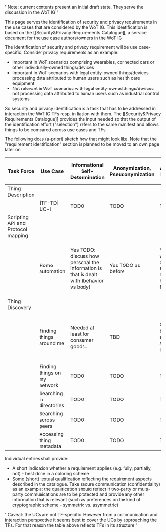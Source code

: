 ''Note: current contents present an initial draft state. They serve the discussion in the WoT IG''

This page serves the identification of security and privacy requirements in the use cases that are considered by the WoT IG. This identification is based on the [[Security&Privacy Requirements Catalogue]], a service document for the use case authors/owners in the WoT IG

The identification of security and privacy requirement will be use case-specific. Consider privacy requirements as an example:
* Important in WoT scenarios comprising wearables, connected cars or other individually-owned things/devices
* Important  in WoT scenarios with legal entity-owned things/devices processing data attributed to human users such as health care equipment
* Not relevant in WoT scenarios with legal entity-owned things/devices not processing data attributed to human users such as industrial control systems

So security and privacy identification is a task that has to be addressed in interaction the WoT IG TFs resp. in liasion with them. The [[Security&Privacy Requirements Catalogue]] provides the input needed so that the output of the identification effort ("selection") refers to the same manifest and allows things to be compared across use cases and TFs

The following does (a-priori) sketch how that might look like. Note that the "requirement identification" section is planned to be moved to an own page later on

Task Force | Use Case | Informational Self-Determination | Anonymization, Pseudonymization | Authorization Management | Authorization Enforcement |  Initial Authentication | Single-Sign-On | Confidentiality | Data Origin Authentication, Integrity |  Credentialing |  Provisioning | Rate Limitations | Intrusion Detection and Prevention
----------- | ------- | -------------------------------- | ------------------------------- | ------------------------ | ------------------------- |  -------------- | -------------- | --------------- | ------------------------------------- |  ------------- |  ------------ | ----------- | -----------------------------
Thing Description |  |  |  |  |  |  |  |  |  |  |  |  | 
                  | [TF-TD] UC-i  | TODO  | TODO | TODO | TODO  | TODO | TODO | TODO | TODO | TODO | TODO | TODO | TODO
Scripting API and Protocol mapping |  |  |  |  |  |  |  |  |  |  |  |  | 
                  | Home automation  | Yes TODO: discuss how personal the information is that is dealt with (behavior vs body)  | Yes TODO as before | Yes starts with owner can do all, else can do nothing, may have to add friends&family | Yes depends on netwok characteritic (nearfield vs widearea)  | Yes | Yes for human users, TODO for M2M | Yes TODO: consider deployment options (Cloud-based intemediaries) | Yes TODO: consider deployment options (Cloud-based intemediaries) | Yes | Yes but depends on whether multi-user components are in the game (portal in the Cloud) | Probably yes but for portal-style components in the Cloud rather than home-based components | Not now
Thing Discovery |  |  |  |  |  |  |  |  |  |  |  |  | 
                  | Finding things around me | Needed at least for consumer goods...  | TBD | Owner needs be able to excercise access control | Thing needs to be able to enforce access control according the owner's strategy  | Yes but not necessarily done by the thing | TBD | Yes | Yes | Yes | Open | TODO | TODO
                  | Finding things on my network  | TODO  | TODO | TODO | TODO  | TODO | TODO | TODO | TODO | TODO | TODO | TODO | TODO
                  | Searching in directories  | TODO  | TODO | TODO | TODO  | TODO | TODO | TODO | TODO | TODO | TODO | TODO | TODO
                  | Searching across peers  | TODO  | TODO | TODO | TODO  | TODO | TODO | TODO | TODO | TODO | TODO | TODO | TODO
                  | Accessing thing metadata  | TODO  | TODO | TODO | TODO  | TODO | TODO | TODO | TODO | TODO | TODO | TODO | TODO

Individual entries shall provide:
* A short indication whether a requirement applies (e.g. fully, partially, not) - best done in a coloring scheme
* Some (short) textual qualification reflecting the requirement aspects described in the catalogue. Take secure communication (confidentiality) as an example: the qualification should reflect if two-party or multi-party communications are to be protected and provide any other information that is relevant (such as preferences on the kind of cryptographic scheme - symmetric vs. asymmetric)

''Caveat: the UCs are not TF-specific. However from a communication and interaction perspective it seems best to cover the UCs by approaching the TFs. For that reason the table above reflects TFs in its structure''
